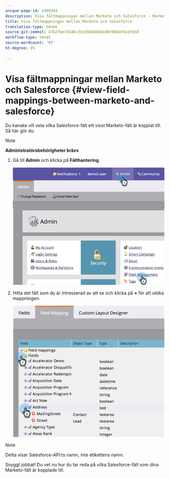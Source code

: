 ```yaml
---
unique-page-id: 2360344
description: Visa fältmappningar mellan Marketo och Salesforce - Marketo Docs - Produktdokumentation
title: Visa fältmappningar mellan Marketo och Salesforce
translation-type: tm+mt
source-git-commit: 47b2fee7d146c3dc558d4bbb10070683f4cdfd3d
workflow-type: tm+mt
source-wordcount: '97'
ht-degree: 0%

---
```



# Visa fältmappningar mellan Marketo och Salesforce {#view-field-mappings-between-marketo-and-salesforce}

Du kanske vill veta vilka Salesforce-fält ett visst Marketo-fält är kopplat till. Så här gör du.

>[!NOTE]
>
>**Administratörsbehörigheter krävs**

1. Gå till **Admin** och klicka på **Fälthantering**.

   ![](assets/image2014-9-19-9-3a54-3a26.png)

1. Hitta det fält som du är intresserad av att se och klicka på **+** för att utöka mappningen.

   ![](assets/image2014-9-19-9-3a54-3a34.png)

>[!NOTE]
>
>Detta visar Salesforce-API:ts namn, inte etikettens namn.

Snyggt jobbat! Du vet nu hur du tar reda på vilka Salesforce-fält som dina Marketo-fält är kopplade till.